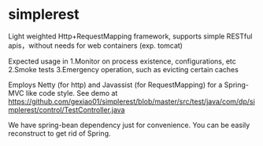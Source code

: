 # simplerest

Light weighted Http+RequestMapping framework, supports simple RESTful apis，without needs for web containers (exp. tomcat)

Expected usage in
1.Monitor on process existence, configurations, etc
2.Smoke tests
3.Emergency operation, such as evicting certain caches
 
Employs Netty (for http) and Javassist (for RequestMapping) for a Spring-MVC like code style.
See demo at https://github.com/gexiao01/simplerest/blob/master/src/test/java/com/dp/simplerest/control/TestController.java

We have spring-bean dependency just for convenience. You can be easily reconstruct to get rid of Spring.
